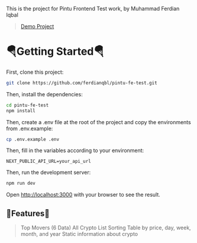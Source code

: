 This is the project for Pintu Frontend Test work, by Muhammad Ferdian Iqbal

> [Demo Project](https://pintu-fe-test-ten.vercel.app/)

# 🪂Getting Started🪂

First, clone this project:

```bash
git clone https://github.com/ferdianqbl/pintu-fe-test.git
```

Then, install the dependencies:

```bash
cd pintu-fe-test
npm install
```

Then, create a .env file at the root of the project and copy the environments from .env.example:

```bash
cp .env.example .env
```

Then, fill in the variables according to your environment:

```
NEXT_PUBLIC_API_URL=your_api_url
```

Then, run the development server:

```bash
npm run dev
```

Open [http://localhost:3000](http://localhost:3000) with your browser to see the result.

## 🚀Features🚀

> Top Movers (6 Data)
> All Crypto List
> Sorting Table by price, day, week, month, and year
> Static information about crypto

